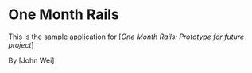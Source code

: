 # One Month Rails

This is the sample application for [*One Month Rails: Prototype for future project*]

By [John Wei]